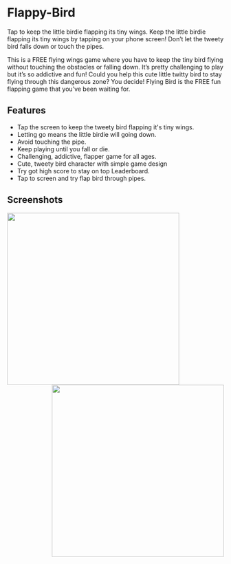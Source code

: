 # Flappy-Bird

Tap to keep the little birdie flapping its tiny wings. Keep the little birdie flapping its tiny wings by tapping on your phone screen! Don’t let the tweety bird falls down or touch the pipes.

This is a FREE flying wings game where you have to keep the tiny bird flying without touching the obstacles or falling down. It’s pretty challenging to play but it’s so addictive and fun! Could you help this cute little twitty bird to stay flying through this dangerous zone? You decide! Flying Bird is the FREE fun flapping game that you’ve been waiting for.

## Features

  - Tap the screen to keep the tweety bird flapping it's tiny wings.
  - Letting go means the little birdie will going down.
  - Avoid touching the pipe.
  - Keep playing until you fall or die.
  - Challenging, addictive, flapper game for all ages.
  - Cute, tweety bird character with simple game design
  - Try got high score to stay on top Leaderboard.
  - Tap to screen and try flap bird through pipes.

## Screenshots 

<div>
  <p>
    <img src="https://res.cloudinary.com/vikcloud/image/upload/v1601617257/Screenshot_20201002-110704_Flappy_Bird_kkisn4.png" align="left" width="400" />
    <img src="https://res.cloudinary.com/vikcloud/image/upload/v1601617257/Screenshot_20201002-110642_Flappy_Bird_eirkki.png" align="right" width="400" />
  </p>
</div>

